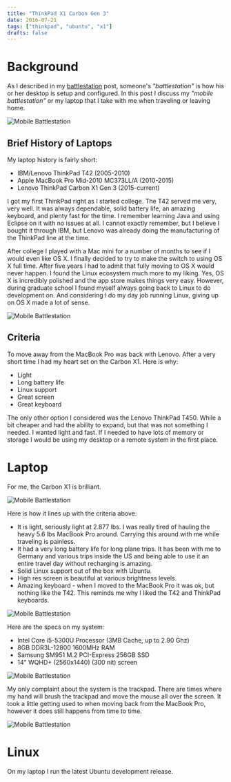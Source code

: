 ```yaml
---
title: "ThinkPad X1 Carbon Gen 3"
date: 2016-07-21
tags: ["thinkpad", "ubuntu", "x1"]
drafts: false
---
```


# Background

As I described in my [battlestation](2016-01-05-battlestation) post, someone's *"battlestation"* is how his or her desktop is setup and configured. In this post I discuss my *"mobile battlestation"* or my laptop that I take with me when traveling or leaving home.

![Mobile Battlestation](/img/projects/mobile-battlestation/x1-900x450.jpg "IBM X1 Carbon")

## Brief History of Laptops

My laptop history is fairly short:

* IBM/Lenovo ThinkPad T42 (2005-2010)
* Apple MacBook Pro Mid-2010 MC373LL/A (2010-2015)
* Lenovo ThinkPad Carbon X1 Gen 3 (2015-current)

I got my first ThinkPad right as I started college. The T42 served me very, very well. It was always dependable, solid battery life, an amazing keyboard, and plenty fast for the time. I remember learning Java and using Eclipse on it with no issues at all. I cannot exactly remember, but I believe I bought it through IBM, but Lenovo was already doing the manufacturing of the ThinkPad line at the time.

After college I played with a Mac mini for a number of months to see if I would even like OS X. I finally decided to try to make the switch to using OS X full time. After five years I had to admit that fully moving to OS X would never happen. I found the Linux ecosystem much more to my liking. Yes, OS X is incredibly polished and the app store makes things very easy. However, during graduate school I found myself always going back to Linux to do development on. And considering I do my day job running Linux, giving up on OS X made a lot of sense.

![Mobile Battlestation](/img/projects/mobile-battlestation/x1-mbp-900x450.jpg "IBM X1 Carbon vs MacBook Pro")

## Criteria

To move away from the MacBook Pro was back with Lenovo. After a very short time I had my heart set on the Carbon X1. Here is why:

* Light
* Long battery life
* Linux support
* Great screen
* Great keyboard

The only other option I considered was the Lenovo ThinkPad T450. While a bit cheaper and had the ability to expand, but that was not something I needed. I wanted light and fast. If I needed to have lots of memory or storage I would be using my desktop or a remote system in the first place.

# Laptop

For me, the Carbon X1 is brilliant.

![Mobile Battlestation](/img/projects/mobile-battlestation/x1-open-900x450.jpg "IBM X1 Carbon")

Here is how it lines up with the criteria above:

* It is light, seriously light at 2.877 lbs. I was really tired of hauling the heavy 5.6 lbs MacBook Pro around. Carrying this around with me while traveling is painless.
* It had a very long battery life for long plane trips. It has been with me to Germany and various trips inside the US and being able to use it an entire travel day without recharging is amazing.
* Solid Linux support out of the box with Ubuntu.
* High res screen is beautiful at various brightness levels.
* Amazing keyboard - when I moved to the MacBook Pro it was ok, but nothing like the T42. This reminds me why I liked the T42 and ThinkPad keyboards.

![Mobile Battlestation](/img/projects/mobile-battlestation/x1-mbp-side.jpg "IBM X1 Carbon vs MacBook Pro")

Here are the specs on my system:

* Intel Core i5-5300U Processor (3MB Cache, up to 2.90 Ghz)
* 8GB DDR3L-12800 1600MHz RAM
* Samsung SM951 M.2 PCI-Express 256GB SSD
* 14" WQHD+ (2560x1440) (300 nit) screen

![Mobile Battlestation](/img/projects/mobile-battlestation/x1-left-900x450.jpg "IBM X1 Carbon Left Side")

My only complaint about the system is the trackpad. There are times where my hand will brush the trackpad and move the mouse all over the screen. It took a little getting used to when moving back from the MacBook Pro, however it does still happens from time to time.

![Mobile Battlestation](/img/projects/mobile-battlestation/x1-right-900x450.jpg "IBM X1 Carbon Right Side")

# Linux

On my laptop I run the latest Ubuntu development release.
